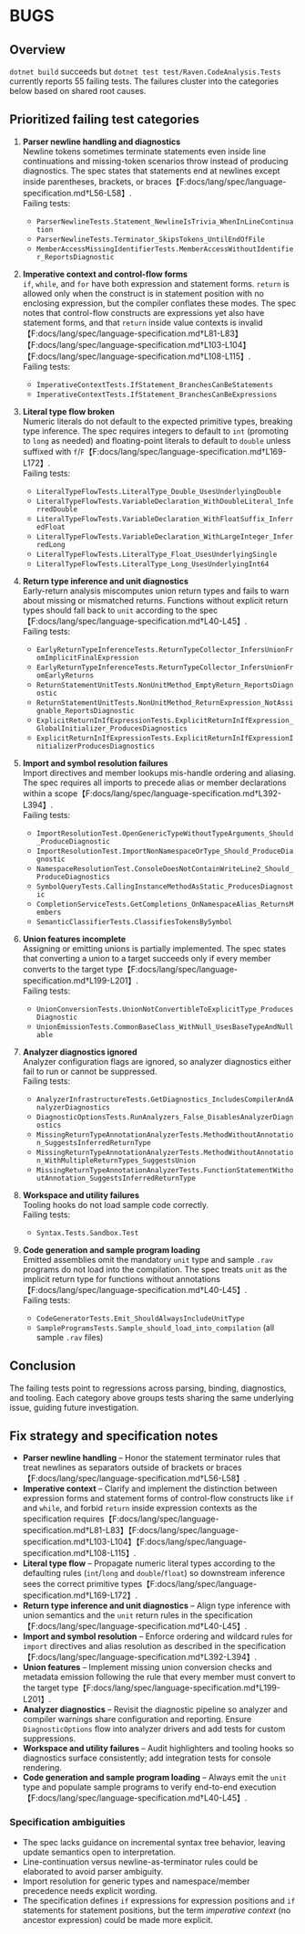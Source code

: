 # BUGS

## Overview
`dotnet build` succeeds but `dotnet test test/Raven.CodeAnalysis.Tests` currently reports 55 failing tests. The failures cluster into the categories below based on shared root causes.

## Prioritized failing test categories

1. **Parser newline handling and diagnostics**  \
   Newline tokens sometimes terminate statements even inside line continuations and missing-token scenarios throw instead of producing diagnostics. The spec states that statements end at newlines except inside parentheses, brackets, or braces【F:docs/lang/spec/language-specification.md†L56-L58】.  \
   Failing tests:
   - `ParserNewlineTests.Statement_NewlineIsTrivia_WhenInLineContinuation`
   - `ParserNewlineTests.Terminator_SkipsTokens_UntilEndOfFile`
   - `MemberAccessMissingIdentifierTests.MemberAccessWithoutIdentifier_ReportsDiagnostic`

2. **Imperative context and control-flow forms**  \
   `if`, `while`, and `for` have both expression and statement forms. `return` is allowed only when the construct is in statement position with no enclosing expression, but the compiler conflates these modes. The spec notes that control-flow constructs are expressions yet also have statement forms, and that `return` inside value contexts is invalid【F:docs/lang/spec/language-specification.md†L81-L83】【F:docs/lang/spec/language-specification.md†L103-L104】【F:docs/lang/spec/language-specification.md†L108-L115】.  \
   Failing tests:
   - `ImperativeContextTests.IfStatement_BranchesCanBeStatements`
   - `ImperativeContextTests.IfStatement_BranchesCanBeExpressions`

3. **Literal type flow broken**  \
   Numeric literals do not default to the expected primitive types, breaking type inference. The spec requires integers to default to `int` (promoting to `long` as needed) and floating-point literals to default to `double` unless suffixed with `f`/`F`【F:docs/lang/spec/language-specification.md†L169-L172】.  \
   Failing tests:
   - `LiteralTypeFlowTests.LiteralType_Double_UsesUnderlyingDouble`
   - `LiteralTypeFlowTests.VariableDeclaration_WithDoubleLiteral_InferredDouble`
   - `LiteralTypeFlowTests.VariableDeclaration_WithFloatSuffix_InferredFloat`
   - `LiteralTypeFlowTests.VariableDeclaration_WithLargeInteger_InferredLong`
   - `LiteralTypeFlowTests.LiteralType_Float_UsesUnderlyingSingle`
   - `LiteralTypeFlowTests.LiteralType_Long_UsesUnderlyingInt64`

4. **Return type inference and unit diagnostics**  \
   Early-return analysis miscomputes union return types and fails to warn about missing or mismatched returns. Functions without explicit return types should fall back to `unit` according to the spec【F:docs/lang/spec/language-specification.md†L40-L45】.  \
   Failing tests:
   - `EarlyReturnTypeInferenceTests.ReturnTypeCollector_InfersUnionFromImplicitFinalExpression`
   - `EarlyReturnTypeInferenceTests.ReturnTypeCollector_InfersUnionFromEarlyReturns`
   - `ReturnStatementUnitTests.NonUnitMethod_EmptyReturn_ReportsDiagnostic`
   - `ReturnStatementUnitTests.NonUnitMethod_ReturnExpression_NotAssignable_ReportsDiagnostic`
   - `ExplicitReturnInIfExpressionTests.ExplicitReturnInIfExpression_GlobalInitializer_ProducesDiagnostics`
   - `ExplicitReturnInIfExpressionTests.ExplicitReturnInIfExpressionInitializerProducesDiagnostics`

5. **Import and symbol resolution failures**  \
   Import directives and member lookups mis-handle ordering and aliasing. The spec requires all imports to precede alias or member declarations within a scope【F:docs/lang/spec/language-specification.md†L392-L394】.  \
   Failing tests:
   - `ImportResolutionTest.OpenGenericTypeWithoutTypeArguments_Should_ProduceDiagnostic`
   - `ImportResolutionTest.ImportNonNamespaceOrType_Should_ProduceDiagnostic`
   - `NamespaceResolutionTest.ConsoleDoesNotContainWriteLine2_Should_ProduceDiagnostics`
   - `SymbolQueryTests.CallingInstanceMethodAsStatic_ProducesDiagnostic`
   - `CompletionServiceTests.GetCompletions_OnNamespaceAlias_ReturnsMembers`
   - `SemanticClassifierTests.ClassifiesTokensBySymbol`

6. **Union features incomplete**  \
   Assigning or emitting unions is partially implemented. The spec states that converting a union to a target succeeds only if every member converts to the target type【F:docs/lang/spec/language-specification.md†L199-L201】.  \
   Failing tests:
   - `UnionConversionTests.UnionNotConvertibleToExplicitType_ProducesDiagnostic`
   - `UnionEmissionTests.CommonBaseClass_WithNull_UsesBaseTypeAndNullable`

7. **Analyzer diagnostics ignored**  \
   Analyzer configuration flags are ignored, so analyzer diagnostics either fail to run or cannot be suppressed.  \
   Failing tests:
   - `AnalyzerInfrastructureTests.GetDiagnostics_IncludesCompilerAndAnalyzerDiagnostics`
   - `DiagnosticOptionsTests.RunAnalyzers_False_DisablesAnalyzerDiagnostics`
   - `MissingReturnTypeAnnotationAnalyzerTests.MethodWithoutAnnotation_SuggestsInferredReturnType`
   - `MissingReturnTypeAnnotationAnalyzerTests.MethodWithoutAnnotation_WithMultipleReturnTypes_SuggestsUnion`
   - `MissingReturnTypeAnnotationAnalyzerTests.FunctionStatementWithoutAnnotation_SuggestsInferredReturnType`

8. **Workspace and utility failures**  \
   Tooling hooks do not load sample code correctly.  \
   Failing tests:
   - `Syntax.Tests.Sandbox.Test`

9. **Code generation and sample program loading**  \
   Emitted assemblies omit the mandatory `unit` type and sample `.rav` programs do not load into the compilation. The spec treats `unit` as the implicit return type for functions without annotations【F:docs/lang/spec/language-specification.md†L40-L45】.  \
   Failing tests:
   - `CodeGeneratorTests.Emit_ShouldAlwaysIncludeUnitType`
   - `SampleProgramsTests.Sample_should_load_into_compilation` (all sample `.rav` files)


## Conclusion
The failing tests point to regressions across parsing, binding, diagnostics, and tooling. Each category above groups tests sharing the same underlying issue, guiding future investigation.

## Fix strategy and specification notes

- **Parser newline handling** – Honor the statement terminator rules that treat newlines as separators outside of brackets or braces【F:docs/lang/spec/language-specification.md†L56-L58】.
- **Imperative context** – Clarify and implement the distinction between expression forms and statement forms of control-flow constructs like `if` and `while`, and forbid `return` inside expression contexts as the specification requires【F:docs/lang/spec/language-specification.md†L81-L83】【F:docs/lang/spec/language-specification.md†L103-L104】【F:docs/lang/spec/language-specification.md†L108-L115】.
- **Literal type flow** – Propagate numeric literal types according to the defaulting rules (`int`/`long` and `double`/`float`) so downstream inference sees the correct primitive types【F:docs/lang/spec/language-specification.md†L169-L172】.
- **Return type inference and unit diagnostics** – Align type inference with union semantics and the `unit` return rules in the specification【F:docs/lang/spec/language-specification.md†L40-L45】.
- **Import and symbol resolution** – Enforce ordering and wildcard rules for `import` directives and alias resolution as described in the specification【F:docs/lang/spec/language-specification.md†L392-L394】.
- **Union features** – Implement missing union conversion checks and metadata emission following the rule that every member must convert to the target type【F:docs/lang/spec/language-specification.md†L199-L201】.
- **Analyzer diagnostics** – Revisit the diagnostic pipeline so analyzer and compiler warnings share configuration and reporting. Ensure `DiagnosticOptions` flow into analyzer drivers and add tests for custom suppressions.
- **Workspace and utility failures** – Audit highlighters and tooling hooks so diagnostics surface consistently; add integration tests for console rendering.
- **Code generation and sample program loading** – Always emit the `unit` type and populate sample programs to verify end-to-end execution【F:docs/lang/spec/language-specification.md†L40-L45】.

### Specification ambiguities

- The spec lacks guidance on incremental syntax tree behavior, leaving update semantics open to interpretation.
- Line-continuation versus newline-as-terminator rules could be elaborated to avoid parser ambiguity.
- Import resolution for generic types and namespace/member precedence needs explicit wording.
- The specification defines `if` expressions for expression positions and `if` statements for statement positions, but the term *imperative context* (no ancestor expression) could be made more explicit.
